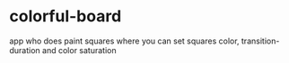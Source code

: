 # colorful-board
 app who does paint squares where you can set squares color, transition-duration and color saturation
